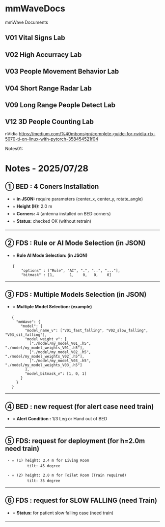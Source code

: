 # mmWaveDocs
mmWave Documents

## V01 Vital Signs Lab
## V02 High Accurracy Lab
## V03 People Movement Behavior Lab
## V04 Short Range Radar Lab
## V09 Long Range People Detect Lab
## V12 3D People Counting Lab


nVidia
https://medium.com/%40mbonsign/complete-guide-for-nvidia-rtx-5070-ti-on-linux-with-pytorch-358454521f04

Notes01:


# Notes - 2025/07/28

## ① BED : 4 Coners Installation

- ⭐ **in JSON:** require parameters (center_x, center_y, rotate_angle)  
- ⭐ **Height (H):** 2.0 m  
- ⭐ **Corners:** 4 (antenna installed on BED corners)
- ⭐ **Status:** checked OK (without retrain)

---

## ② FDS : Rule or AI Mode Selection (in JSON)

- ⭐ **Rule AI Mode Selection: (in JSON)**
  ```
  {
	  "options" : ["Rule", "AI", ".", "..", "..."],  
	  "bitmask" : [1,       1,    0,   0,    0]
  ```
---

## ③ FDS : Multiple Models Selection (in JSON)
- ⭐ **Multiple Model Selection: (example)** 

 ```
	{
	  "mmWave": {
	    "model": {
	      "model_name_v": ["V01_fast_falling", "V02_slow_falling", "V03_sit_falling"],
	      "model_weight_v": [
	        ["./model/my_model_V01_.h5", "./model/my_model_weights_V01_.h5"],
	        ["./model/my_model_V02_.h5", "./model/my_model_weights_V02_.h5"],
	        ["./model/my_model_V03_.h5", "./model/my_model_weights_V03_.h5"]
	      ],
	      "model_bitmask_v": [1, 0, 1]
	    }
	  }
	}
 ```

---

## ④ BED : new request (for alert case need train)

- ⭐ **Alert Condition :** 1/3 Leg or Hand out of BED

---

## ⑤ FDS: request for deployment (for h=2.0m need train)
 ```
  - ⭐ (1) height: 2.4 m for Living Room
           tilt: 45 degree
  
  - ⭐ (2) height: 2.0 m for Toilet Room (Train required)
           tilt: 35 degree 
 ```
---

## ⑥ FDS :  request for SLOW FALLING (need Train)

- ⭐ **Status:**  for patient slow falling case (need train)


---
